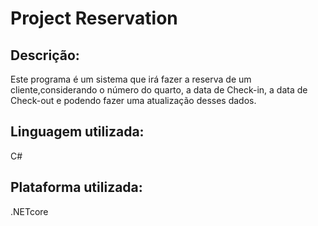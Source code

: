 # Project Reservation
## Descrição:
Este programa é um sistema que irá fazer a reserva de um cliente,considerando o número do quarto, a data de Check-in, a data de Check-out e podendo fazer uma atualização desses dados.
## Linguagem utilizada:
C#
## Plataforma utilizada:
.NETcore
